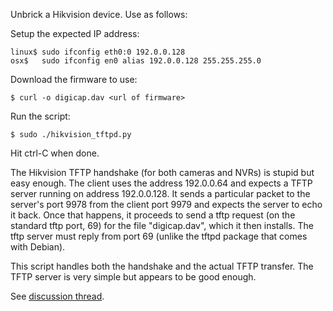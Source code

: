 Unbrick a Hikvision device. Use as follows:

Setup the expected IP address:

    linux$ sudo ifconfig eth0:0 192.0.0.128
    osx$   sudo ifconfig en0 alias 192.0.0.128 255.255.255.0

Download the firmware to use:

    $ curl -o digicap.dav <url of firmware>

Run the script:

    $ sudo ./hikvision_tftpd.py

Hit ctrl-C when done.

The Hikvision TFTP handshake (for both cameras and NVRs) is stupid but easy
enough. The client uses the address 192.0.0.64 and expects a TFTP server
running on address 192.0.0.128. It sends a particular packet to the server's
port 9978 from the client port 9979 and expects the server to echo it back.
Once that happens, it proceeds to send a tftp request (on the standard tftp
port, 69) for the file "digicap.dav", which it then installs. The tftp server
must reply from port 69 (unlike the tftpd package that comes with Debian).

This script handles both the handshake and the actual TFTP transfer.
The TFTP server is very simple but appears to be good enough.

See [discussion thread](https://www.ipcamtalk.com/showthread.php/3647-Hikvision-DS-2032-I-Console-Recovery).
